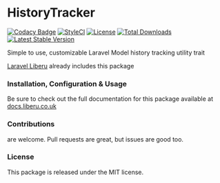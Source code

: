 # HistoryTracker
[![Codacy Badge](https://app.codacy.com/project/badge/Grade/dfac1c26901d4e8da17d0bb089509577)](https://www.codacy.com/gh/laravel-enso/history-tracker?utm_source=github.com&amp;utm_medium=referral&amp;utm_content=laravel-enso/history-tracker&amp;utm_campaign=Badge_Grade)
[![StyleCI](https://github.styleci.io/repos/85500161/shield?branch=master)](https://github.styleci.io/repos/85500161)
[![License](https://poser.pugx.org/laravel-enso/history-tracker/license)](https://packagist.org/packages/laravel-enso/history-tracker)
[![Total Downloads](https://poser.pugx.org/laravel-enso/history-tracker/downloads)](https://packagist.org/packages/laravel-enso/history-tracker)
[![Latest Stable Version](https://poser.pugx.org/laravel-enso/history-tracker/version)](https://packagist.org/packages/laravel-enso/history-tracker)

Simple to use, customizable Laravel Model history tracking utility trait

[Laravel Liberu](https://github.com/laravel-enso/Liberu) already includes this package

### Installation, Configuration & Usage

Be sure to check out the full documentation for this package available at [docs.liberu.co.uk](https://docs.liberu.co.uk/backend/history-tracker.html)

### Contributions

are welcome. Pull requests are great, but issues are good too.

### License

This package is released under the MIT license.
